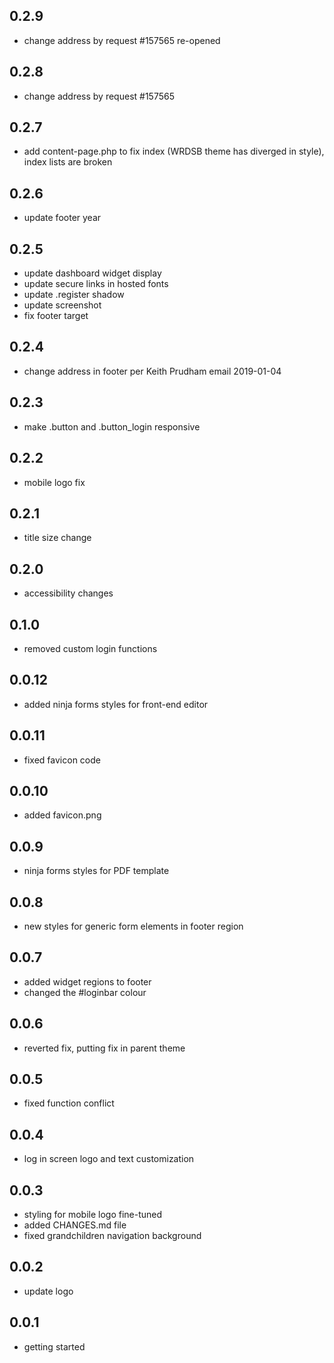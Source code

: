 ## 0.2.9
+ change address by request #157565 re-opened

## 0.2.8
+ change address by request #157565

## 0.2.7
+ add content-page.php to fix index (WRDSB theme has diverged in style), index lists are broken

## 0.2.6
+ update footer year

## 0.2.5
+ update dashboard widget display
+ update secure links in hosted fonts
+ update .register shadow
+ update screenshot
+ fix footer target

## 0.2.4
+ change address in footer per Keith Prudham email 2019-01-04

## 0.2.3
+ make .button and .button_login responsive

## 0.2.2
+ mobile logo fix

## 0.2.1
+ title size change

## 0.2.0
+ accessibility changes

## 0.1.0
+ removed custom login functions

## 0.0.12
+ added ninja forms styles for front-end editor

## 0.0.11
+ fixed favicon code

## 0.0.10
+ added favicon.png

## 0.0.9
+ ninja forms styles for PDF template

## 0.0.8
+ new styles for generic form elements in footer region

## 0.0.7
+ added widget regions to footer
+ changed the #loginbar colour

## 0.0.6
+ reverted fix, putting fix in parent theme

## 0.0.5
+ fixed function conflict

## 0.0.4
+ log in screen logo and text customization

## 0.0.3
+ styling for mobile logo fine-tuned
+ added CHANGES.md file
+ fixed grandchildren navigation background

## 0.0.2
+ update logo

## 0.0.1
+ getting started
